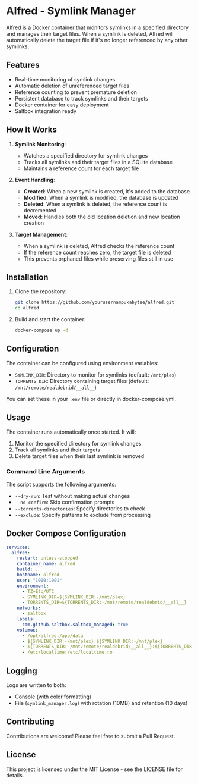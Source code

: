 # Alfred - Symlink Manager

Alfred is a Docker container that monitors symlinks in a specified directory and manages their target files. When a symlink is deleted, Alfred will automatically delete the target file if it's no longer referenced by any other symlinks.

## Features

- Real-time monitoring of symlink changes
- Automatic deletion of unreferenced target files
- Reference counting to prevent premature deletion
- Persistent database to track symlinks and their targets
- Docker container for easy deployment
- Saltbox integration ready

## How It Works

1. **Symlink Monitoring**:
   - Watches a specified directory for symlink changes
   - Tracks all symlinks and their target files in a SQLite database
   - Maintains a reference count for each target file

2. **Event Handling**:
   - **Created**: When a new symlink is created, it's added to the database
   - **Modified**: When a symlink is modified, the database is updated
   - **Deleted**: When a symlink is deleted, the reference count is decremented
   - **Moved**: Handles both the old location deletion and new location creation

3. **Target Management**:
   - When a symlink is deleted, Alfred checks the reference count
   - If the reference count reaches zero, the target file is deleted
   - This prevents orphaned files while preserving files still in use

## Installation

1. Clone the repository:
   ```bash
   git clone https://github.com/yourusernampukabytee/alfred.git
   cd alfred
   ```

3. Build and start the container:
   ```bash
   docker-compose up -d
   ```

## Configuration

The container can be configured using environment variables:

- `SYMLINK_DIR`: Directory to monitor for symlinks (default: `/mnt/plex`)
- `TORRENTS_DIR`: Directory containing target files (default: `/mnt/remote/realdebrid/__all__`)

You can set these in your `.env` file or directly in docker-compose.yml.

## Usage

The container runs automatically once started. It will:
1. Monitor the specified directory for symlink changes
2. Track all symlinks and their targets
3. Delete target files when their last symlink is removed

### Command Line Arguments

The script supports the following arguments:
- `--dry-run`: Test without making actual changes
- `--no-confirm`: Skip confirmation prompts
- `--torrents-directories`: Specify directories to check
- `--exclude`: Specify patterns to exclude from processing

## Docker Compose Configuration

```yaml
services:
  alfred:
    restart: unless-stopped
    container_name: alfred
    build: .
    hostname: alfred
    user: "1000:1001"
    environment:
      - TZ=Etc/UTC
      - SYMLINK_DIR=${SYMLINK_DIR:-/mnt/plex}
      - TORRENTS_DIR=${TORRENTS_DIR:-/mnt/remote/realdebrid/__all__}
    networks:
      - saltbox
    labels:
      com.github.saltbox.saltbox_managed: true
    volumes:
      - /opt/alfred:/app/data
      - ${SYMLINK_DIR:-/mnt/plex}:${SYMLINK_DIR:-/mnt/plex}
      - ${TORRENTS_DIR:-/mnt/remote/realdebrid/__all__}:${TORRENTS_DIR:-/mnt/remote/realddebrid/__all__}
      - /etc/localtime:/etc/localtime:ro
```

## Logging

Logs are written to both:
- Console (with color formatting)
- File (`symlink_manager.log`) with rotation (10MB) and retention (10 days)

## Contributing

Contributions are welcome! Please feel free to submit a Pull Request.

## License

This project is licensed under the MIT License - see the LICENSE file for details. 